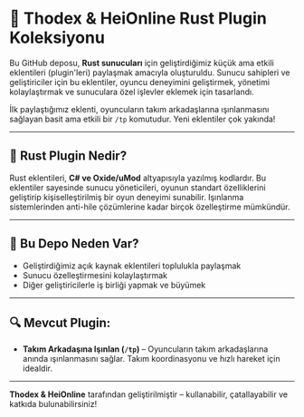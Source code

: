 
# 🔧 Thodex & HeiOnline Rust Plugin Koleksiyonu

Bu GitHub deposu, **Rust sunucuları** için geliştirdiğimiz küçük ama etkili eklentileri (plugin'leri) paylaşmak amacıyla oluşturuldu. Sunucu sahipleri ve geliştiriciler için bu eklentiler, oyuncu deneyimini geliştirmek, yönetimi kolaylaştırmak ve sunuculara özel işlevler eklemek için tasarlandı.

İlk paylaştığımız eklenti, oyuncuların takım arkadaşlarına ışınlanmasını sağlayan basit ama etkili bir `/tp` komutudur. Yeni eklentiler çok yakında!

---

## 🧠 Rust Plugin Nedir?
Rust eklentileri, **C# ve Oxide/uMod** altyapısıyla yazılmış kodlardır. Bu eklentiler sayesinde sunucu yöneticileri, oyunun standart özelliklerini geliştirip kişiselleştirilmiş bir oyun deneyimi sunabilir. Işınlanma sistemlerinden anti-hile çözümlerine kadar birçok özelleştirme mümkündür.

---

## 🤝 Bu Depo Neden Var?
- Geliştirdiğimiz açık kaynak eklentileri toplulukla paylaşmak
- Sunucu özelleştirmesini kolaylaştırmak
- Diğer geliştiricilerle iş birliği yapmak ve büyümek

---

## 🔍 Mevcut Plugin:
- **Takım Arkadaşına Işınlan (`/tp`)** – Oyuncuların takım arkadaşlarına anında ışınlanmasını sağlar. Takım koordinasyonu ve hızlı hareket için idealdir.

---

**Thodex & HeiOnline** tarafından geliştirilmiştir – kullanabilir, çatallayabilir ve katkıda bulunabilirsiniz!

